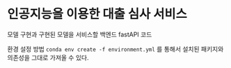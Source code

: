 # 인공지능을 이용한 대출 심사 서비스

모델 구현과 구현된 모델을 서비스할 백엔드 fastAPI 코드 

환경 설정 방법
`conda env create -f environment.yml`
를 통해서 설치된 패키지와 의존성을 그대로 가져올 수 있다.